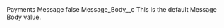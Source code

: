 <?xml version="1.0" encoding="UTF-8"?>
<CustomMetadata xmlns="http://soap.sforce.com/2006/04/metadata" xmlns:xsi="http://www.w3.org/2001/XMLSchema-instance" xmlns:xsd="http://www.w3.org/2001/XMLSchema">
    <label>Payments Message</label>
    <protected>false</protected>
    <values>
        <field>Message_Body__c</field>
        <value xsi:type="xsd:string">This is the default Message Body value.</value>
    </values>
</CustomMetadata>
